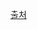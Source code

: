 [출처](https://www.youtube.com/watch?v=NTZgPYlassE&list=PLbq5jHjpmq7q-Td2jOXtpf7SD5c53RqXh&ab_channel=%EC%84%9C%ED%83%80%EB%AA%BD)

